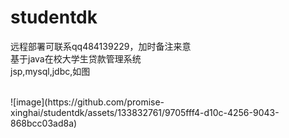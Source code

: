 # studentdk<br>
远程部署可联系qq484139229，加时备注来意<br>
基于java在校大学生贷款管理系统<br>
jsp,mysql,jdbc,如图

<br>
![image](https://github.com/promise-xinghai/studentdk/assets/133832761/9705fff4-d10c-4256-9043-868bcc03ad8a)

